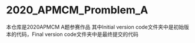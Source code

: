 # 2020_APMCM_Promblem_A
本仓库是2020APMCM A题参赛作品
其中Initial version code文件夹中是初始版本的代码，Final version code文件夹中是最终提交的代码


